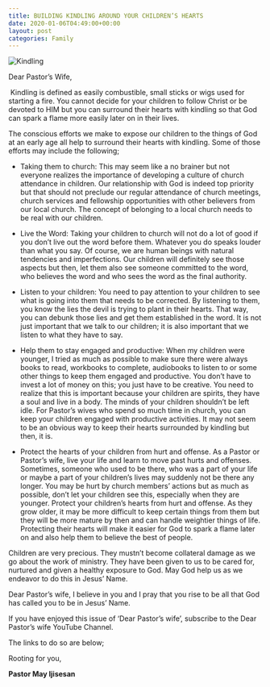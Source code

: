 ```yaml
---
title: BUILDING KINDLING AROUND YOUR CHILDREN’S HEARTS
date: 2020-01-06T04:49:00+00:00
layout: post
categories: Family
---
```


![Kindling]({{site.baseurl}}/img/blog_img/kindling.jpg)

Dear Pastor’s Wife,

 Kindling is defined as easily combustible, small sticks or wigs used for starting a fire. You cannot decide for your children to follow Christ or be devoted to HIM but you can surround their hearts with kindling so that God can spark a flame more easily later on in their lives.

The conscious efforts we make to expose our children to the things of God at an early age all help to surround their hearts with kindling. Some of those efforts may include the following;

  * Taking them to church: This may seem like a no brainer but not everyone realizes the importance of developing a culture of church attendance in children. Our relationship with God is indeed top priority but that should not preclude our regular attendance of church meetings, church services and fellowship opportunities with other believers from our local church. The concept of belonging to a local church needs to be real with our children.

  * Live the Word: Taking your children to church will not do a lot of good if you don’t live out the word before them. Whatever you do speaks louder than what you say. Of course, we are human beings with natural tendencies and imperfections. Our children will definitely see those aspects but then, let them also see someone committed to the word, who believes the word and who sees the word as the final authority.

  * Listen to your children: You need to pay attention to your children to see what is going into them that needs to be corrected. By listening to them, you know the lies the devil is trying to plant in their hearts. That way, you can debunk those lies and get them established in the word. It is not just important that we talk to our children; it is also important that we listen to what they have to say.

  * Help them to stay engaged and productive: When my children were younger, I tried as much as possible to make sure there were always books to read, workbooks to complete, audiobooks to listen to or some other things to keep them engaged and productive. You don’t have to invest a lot of money on this; you just have to be creative. You need to realize that this is important because your children are spirits, they have a soul and live in a body. The minds of your children shouldn’t be left idle. For Pastor’s wives who spend so much time in church, you can keep your children engaged with productive activities. It may not seem to be an obvious way to keep their hearts surrounded by kindling but then, it is.

  * Protect the hearts of your children from hurt and offense. As a Pastor or Pastor’s wife, live your life and learn to move past hurts and offenses. Sometimes, someone who used to be there, who was a part of your life or maybe a part of your children’s lives may suddenly not be there any longer. You may be hurt by church members&#8217; actions but as much as possible, don’t let your children see this, especially when they are younger. Protect your children’s hearts from hurt and offense. As they grow older, it may be more difficult to keep certain things from them but they will be more mature by then and can handle weightier things of life. Protecting their hearts will make it easier for God to spark a flame later on and also help them to believe the best of people.

Children are very precious. They mustn’t become collateral damage as we go about the work of ministry. They have been given to us to be cared for, nurtured and given a healthy exposure to God. May God help us as we endeavor to do this in Jesus&#8217; Name.

Dear Pastor’s wife, I believe in you and I pray that you rise to be all that God has called you to be in Jesus&#8217; Name.

If you have enjoyed this issue of ‘Dear Pastor’s wife’, subscribe to the Dear Pastor’s wife YouTube Channel.

The links to do so are below;

Rooting for you,

**Pastor May Ijisesan**